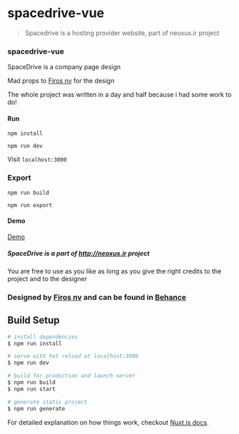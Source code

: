 # spacedrive-vue

> Spacedrive is a hosting provider website, part of neoxus.ir project

### spacedrive-vue 

SpaceDrive is a company page design

Mad props to <a href="https://www.behance.net/firosnv">Firos nv</a> for the design

The whole project was written in a day and half because i had some work to do!

#### Run

`npm install`

`npm run dev`

Visit `localhost:3000`

### Export

`npm run build`

`npm run export`

#### Demo

<a href="https://neoxus.ir/demo/spacedrive-vue">Demo</a>

##### SpaceDrive is a part of http://neoxus.ir project

You are free to use as you like as long as you give the right credits to the project and to the designer


### <div>Designed by <a href="https://www.behance.net/firosnv">Firos nv</a> and can be found in <a href="https://www.behance.net/gallery/81426537/Spacedrive-Web-UI-KIT?tracking_source=search%7Cfree%20website">‌Behance</a></div>

## Build Setup

``` bash
# install dependencies
$ npm run install

# serve with hot reload at localhost:3000
$ npm run dev

# build for production and launch server
$ npm run build
$ npm run start

# generate static project
$ npm run generate
```

For detailed explanation on how things work, checkout [Nuxt.js docs](https://nuxtjs.org).
